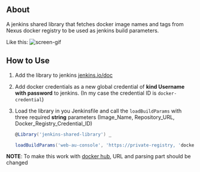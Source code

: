 <!-- # database-compose -->

## About

A jenkins shared library that fetches docker image names and tags from Nexus docker registry to be used as jenkins build parameters.

Like this:
![screen-gif](./fetch-docker-images.gif)

## How to Use

1. Add the library to jenkins [jenkins.io/doc](https://www.jenkins.io/doc/book/pipeline/shared-libraries/#automatic-shared-libraries)

2. Add docker credentials as a new global credential of **kind Username with password** to jenkins. (In my case the credential ID is `docker-credential`)
2. Load the library in you Jenkinsfile and call the `loadBuildParams` with three required **string** parameters (Image_Name, Repository_URL, Docker_Registry_Credential_ID)
    ```groovy
    @Library('jenkins-shared-library') _

    loadBuildParams('web-au-console', 'https://private-registry, 'docker-credential')
    ```

**NOTE**: To make this work with [docker hub](https://hub.docker.com), URL and parsing part should be changed
